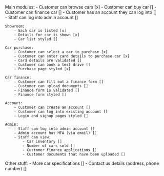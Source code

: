 ﻿Main modules:
	- Customer can browse cars [x]
	- Customer can buy car []
	- Customer can finance car []
	- Customer has an account they can log into []
	- Staff can log into admin account []

	Showroom:
		- Each car is listed [x]
		- Details for car is shown [x]
		- Car list styled []

	Car purchase:
		- Customer can select a car to purchase [x]
		- Customer can enter card details to purchase car [x]
		- Card details are validated []
		- Customer can book a test drive []
		- Purchase page styled [x]

	Car finance:
		- Customer can fill out a finance form []
		- Customer can upload documents []
		- Finance form is validated []
		- Finance form styled []

	Account:
		- Customer can create an account []
		- Customer can log into existing account []
		- Login and signup pages styled []
		
	Admin:
		- Staff can log into admin account []
		- Admin account has MFA (via email) []
		- Staff can view:
			- Car inventory []
			- Number of cars sold []
			- Customer finance applications []
			- Customer documents that have been uploaded []

Other stuff:
	- More car specifications []
	- Contact us details (address, phone number) []